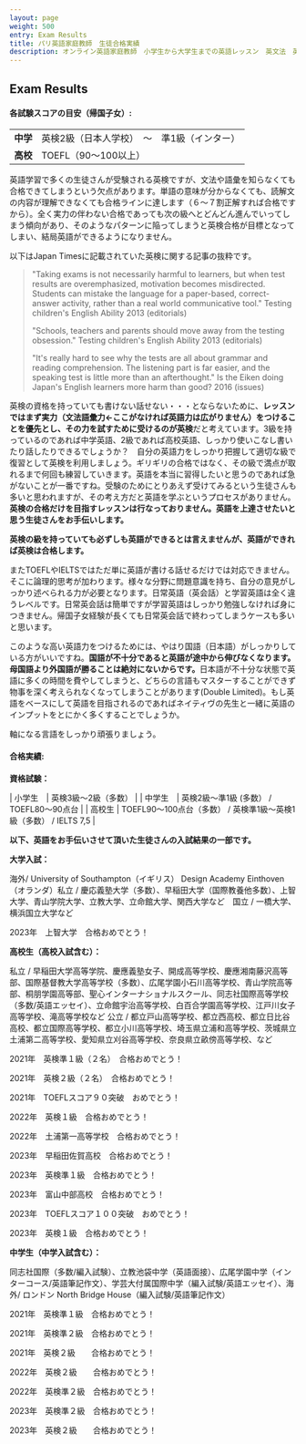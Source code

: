 ```yaml
---
layout: page
weight: 500
entry: Exam Results
title: パリ英語家庭教師　生徒合格実績
description: オンライン英語家庭教師　小学生から大学生までの英語レッスン　英文法　英語エッセイ　英検　TOEFL　IB　SAT　IELTS　TOEIC　帰国子女受験など幅広く対応。フランス・パリだけでなくヨーロッパ各国、日本の生徒さんにもレッスンを提供しています。講師は日本人女性　英検1級　仏検1級保持。
---
```


## Exam Results

<h4>各試験スコアの目安（帰国子女）:</h4>
<table>
<tr>
<td nowrap><strong>中学</strong></td>
<td>英検2級（日本人学校）　～　準1級（インター）</td>
</tr>
<tr>
<td><strong>高校</strong></td>
<td>TOEFL（90〜100以上）</td>
</tr>
</table>

英語学習で多くの生徒さんが受験される英検ですが、文法や語彙を知らなくても合格できてしまうという欠点があります。単語の意味が分からなくても、読解文の内容が理解できなくても合格ラインに達します（６〜７割正解すれば合格ですから）。全く実力の伴わない合格であっても次の級へとどんどん進んでいってしまう傾向があり、そのようなパターンに陥ってしまうと英検合格が目標となってしまい、結局英語ができるようになりません。

以下はJapan Timesに記載されていた英検に関する記事の抜粋です。

> "Taking exams is not necessarily harmful to learners, but when test results are overemphasized, motivation becomes misdirected. Students can mistake the language for a paper-based, correct-answer activity, rather than a real world communicative tool." Testing children's English Ability 2013 (editorials)
> 
> "Schools, teachers and parents should move away from the testing obsession." Testing children's English Ability 2013 (editorials)
> 
> "It's really hard to see why the tests are all about grammar and reading comprehension. The listening part is far easier, and the speaking test is little more than an afterthought." Is the Eiken doing Japan's English learners more harm than good? 2016 (issues)

英検の資格を持っていても書けない話せない・・・とならないために、<strong>レッスンではまず実力（文法語彙力←ここがなければ英語力は広がりません）をつけることを優先とし、その力を試すために受けるのが英検</strong>だと考えています。3級を持っているのであれば中学英語、2級であれば高校英語、しっかり使いこなし書いたり話したりできるでしょうか？　自分の英語力をしっかり把握して適切な級で復習として英検を利用しましょう。ギリギリの合格ではなく、その級で満点が取れるまで何回も練習していきます。英語を本当に習得したいと思うのであれば急がないことが一番ですね。受験のためにとりあえず受けてみるという生徒さんも多いと思われますが、その考え方だと英語を学ぶというプロセスがありません。**英検の合格だけを目指すレッスンは行なっておりません。英語を上達させたいと思う生徒さんをお手伝いします。**

**英検の級を持っていても必ずしも英語ができるとは言えませんが、英語ができれば英検は合格します。**

またTOEFLやIELTSではただ単に英語が書ける話せるだけでは対応できません。そこに論理的思考が加わります。様々な分野に問題意識を持ち、自分の意見がしっかり述べられる力が必要となります。日常英語（英会話）と学習英語は全く違うレベルです。日常英会話は簡単ですが学習英語はしっかり勉強しなければ身につきません。帰国子女経験が長くても日常英会話で終わってしまうケースも多いと思います。

このような高い英語力をつけるためには、やはり国語（日本語）がしっかりしている方がいいですね。<strong>国語が不十分であると英語が途中から伸びなくなります。母国語より外国語が勝ることは絶対にないからです。</strong>日本語が不十分な状態で英語に多くの時間を費やしてしまうと、どちらの言語もマスターすることができず物事を深く考えられなくなってしまうことがあります(Double Limited)。もし英語をベースにして英語を目指されるのであればネイティヴの先生と一緒に英語のインプットをとにかく多くすることでしょうか。

軸になる言語をしっかり頑張りましょう。

<h4>合格実績:</h4>

<strong>資格試験：</strong>

| 小学生　| 英検3級〜2級（多数） |
| 中学生　| 英検2級〜準1級 (多数） / TOEFL80〜90点台 |
| 高校生 | TOEFL90〜100点台（多数） / 英検準1級〜英検1級（多数） / IELTS 7,5 |

**以下、英語をお手伝いさせて頂いた生徒さんの入試結果の一部です。** 

<strong>大学入試：</strong>

海外/ University of Southampton（イギリス） Design Academy Einthoven（オランダ）私立 / 慶応義塾大学（多数）、早稲田大学（国際教養他多数）、上智大学、青山学院大学、立教大学、立命館大学、関西大学など　国立 / 一橋大学、横浜国立大学など

2023年　上智大学　合格おめでとう！

<strong>高校生（高校入試含む）：</strong>

私立 / 早稲田大学高等学院、慶應義塾女子、開成高等学校、慶應湘南藤沢高等部、国際基督教大学高等学校（多数）、広尾学園小石川高等学校、青山学院高等部、桐朋学園高等部、聖心インターナショナルスクール、同志社国際高等学校（多数/英語エッセイ）、立命館宇治高等学校、白百合学園高等学校、江戸川女子高等学校、滝高等学校など   公立 / 都立戸山高等学校、都立西高校、都立日比谷高校、都立国際高等学校、都立小川高等学校、埼玉県立浦和高等学校、茨城県立土浦第二高等学校、愛知県立刈谷高等学校、奈良県立畝傍高等学校、など

2021年　英検準１級（２名）　合格おめでとう！

2021年　英検２級（２名）　合格おめでとう！

2021年　TOEFLスコア９０突破　おめでとう！

2022年　英検１級　合格おめでとう！

2022年　土浦第一高等学校　合格おめでとう！

2023年　早稲田佐賀高校　合格おめでとう！

2023年　英検準１級　合格おめでとう！

2023年　富山中部高校　合格おめでとう！

2023年　TOEFLスコア１００突破　おめでとう！

2023年　英検１級　合格おめでとう！

<strong>中学生（中学入試含む）：</strong>

同志社国際（多数/編入試験）、立教池袋中学（英語面接）、広尾学園中学（インターコース/英語筆記作文）、学芸大付属国際中学（編入試験/英語エッセイ）、海外/ ロンドン North Bridge House（編入試験/英語筆記作文） 

2021年　英検準１級　合格おめでとう！　

2021年　英検準２級　合格おめでとう！　

2021年　英検２級　　合格おめでとう！

2022年　英検２級　　合格おめでとう！

2022年　英検準２級　合格おめでとう！　

2023年　英検準２級　合格おめでとう！

2023年　英検２級　　合格おめでとう！
